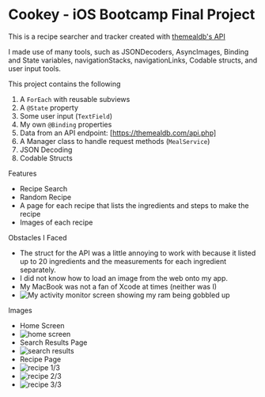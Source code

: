 # Cookey - iOS Bootcamp Final Project

This is a recipe searcher and tracker created with [themealdb's API](https://themealdb.com/api.php)

I made use of many tools, such as JSONDecoders, AsyncImages, Binding and State variables, navigationStacks, navigationLinks, Codable structs, and user input tools.

This project contains the following
1. A `ForEach` with reusable subviews
2. A `@State` property
3. Some user input (`TextField`)
4. My own `@Binding` properties
5. Data from an API endpoint: [https://themealdb.com/api.php]
6. A Manager class to handle request methods (`MealService`)
7. JSON Decoding
8. Codable Structs

Features
* Recipe Search
* Random Recipe
* A page for each recipe that lists the ingredients and steps to make the recipe
* Images of each recipe

Obstacles I Faced
* The struct for the API was a little annoying to work with because it listed up to 20 ingredients and the measurements for each ingredient separately.
* I did not know how to load an image from the web onto my app.
* My MacBook was not a fan of Xcode at times (neither was I)
* ![My activity monitor screen showing my ram being gobbled up](/img/xdd.png)


Images
* Home Screen
* ![home screen](/img/home-screen.png)
* Search Results Page
* ![search results](/img/search-results.png)
* Recipe Page
* ![recipe 1/3](/img/r1.png)
* ![recipe 2/3](/img/r2.png)
* ![recipe 3/3](/img/r3.png)
